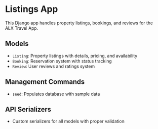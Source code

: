 # Listings App

This Django app handles property listings, bookings, and reviews for the ALX Travel App.

## Models
- `Listing`: Property listings with details, pricing, and availability
- `Booking`: Reservation system with status tracking
- `Review`: User reviews and ratings system

## Management Commands
- `seed`: Populates database with sample data

## API Serializers
- Custom serializers for all models with proper validation
